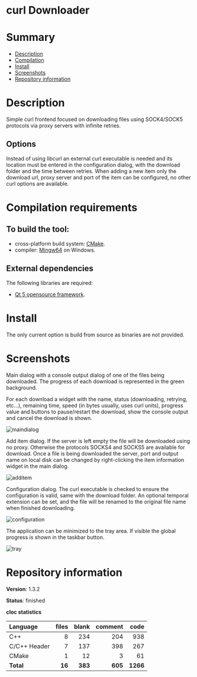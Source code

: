curl Downloader
===============

# Summary
- [Description](#description)
- [Compilation](#compilation-requirements)
- [Install](#install)
- [Screenshots](#screenshots)
- [Repository information](#repository-information)

# Description
Simple curl frontend focused on downloading files using SOCK4/SOCK5 protocols via proxy servers with infinite retries. 

## Options
Instead of using libcurl an external curl executable is needed and its location must be entered in the configuration dialog, with the download folder and the time between retries. When adding a new item only the download url, proxy server and port of the item can be configured, no other curl options are available.

# Compilation requirements
## To build the tool:
* cross-platform build system: [CMake](http://www.cmake.org/cmake/resources/software.html).
* compiler: [Mingw64](http://sourceforge.net/projects/mingw-w64/) on Windows.

## External dependencies
The following libraries are required:
* [Qt 5 opensource framework](http://www.qt.io/).

# Install
The only current option is build from source as binaries are not provided. 

# Screenshots
Main dialog with a console output dialog of one of the files being downloaded. The progress of each download is represented in the green background. 

For each download a widget with the name, status (downloading, retrying, etc...), remaining time, speed (in bytes usually, uses curl units), progress value and buttons to pause/restart the download, show the console output and cancel the download is shown.

![maindialog](https://github.com/FelixdelasPozas/curl-Downloader/assets/12167134/75049dbc-cc80-413b-a9cf-ff700c8cee01)

Add item dialog. If the server is left empty the file will be downloaded using no proxy. Otherwise the protocols SOCKS4 and SOCKS5 are available for download. Once a file is being downloaded the server, port and output name on local disk can be changed by right-clicking the item information widget in the main dialog. 

![additem](https://github.com/user-attachments/assets/cd78db32-2cc1-47a5-ae4b-a36cc210a717)

Configuration dialog. The curl executable is checked to ensure the configuration is valid, same with the download folder. An optional temporal extension can be set, and the file will be renamed to the original file name when finished downloading.

![configuration](https://github.com/FelixdelasPozas/curl-Downloader/assets/12167134/f313bd02-07b8-499e-a828-8ea5e8fe3a26)

The application can be minimized to the tray area. If visible the global progress is shown in the taskbar button.

![tray](https://github.com/user-attachments/assets/03537053-d1ca-4ada-b12d-25bf91db6fb8)

# Repository information

**Version**: 1.3.2

**Status**: finished

**cloc statistics**

| Language                     |files          |blank        |comment           |code  |
|:-----------------------------|--------------:|------------:|-----------------:|-----:|
| C++                          |   8           |  234        |  204             | 938  |
| C/C++ Header                 |   7           |  137        |  398             | 267  |
| CMake                        |   1           |   12        |    3             |  61  |
| **Total**                    | **16**        | **383**     | **605**          | **1266** |

